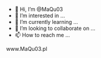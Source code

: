 - 👋 Hi, I’m @MaQu03
- 👀 I’m interested in ...
- 🌱 I’m currently learning ...
- 💞️ I’m looking to collaborate on ...
- 📫 How to reach me ...

<!---
MaQu03/MaQu03 is a ✨ special ✨ repository because its `README.md` (this file) appears on your GitHub profile.
You can click the Preview link to take a look at your changes.
---> www.MaQu03.pl
